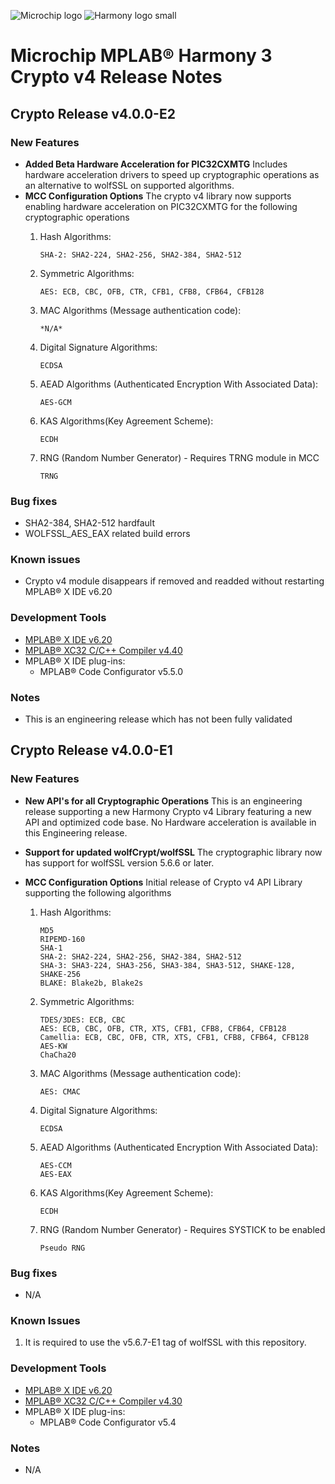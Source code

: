 ![Microchip logo](https://raw.githubusercontent.com/wiki/Microchip-MPLAB-Harmony/Microchip-MPLAB-Harmony.github.io/images/microchip_logo.png)
![Harmony logo small](https://raw.githubusercontent.com/wiki/Microchip-MPLAB-Harmony/Microchip-MPLAB-Harmony.github.io/images/microchip_mplab_harmony_logo_small.png)

# Microchip MPLAB® Harmony 3 Crypto v4 Release Notes

## Crypto Release v4.0.0-E2

### New Features
- **Added Beta Hardware Acceleration for PIC32CXMTG** Includes hardware acceleration drivers to speed up cryptographic operations as an alternative to wolfSSL on supported algorithms.
- **MCC Configuration Options** The crypto v4 library now supports enabling hardware acceleration on PIC32CXMTG for the following cryptographic operations
    1.  Hash Algorithms:

            SHA-2: SHA2-224, SHA2-256, SHA2-384, SHA2-512  

    2.  Symmetric Algorithms:

            AES: ECB, CBC, OFB, CTR, CFB1, CFB8, CFB64, CFB128  

    3.  MAC Algorithms (Message authentication code):
   
            *N/A*  

    4.  Digital Signature Algorithms:

            ECDSA

    5.  AEAD  Algorithms (Authenticated Encryption With Associated Data):

            AES-GCM

    6.  KAS Algorithms(Key Agreement Scheme):

            ECDH

    7.  RNG (Random Number Generator) - Requires TRNG module in MCC

            TRNG

### Bug fixes
- SHA2-384, SHA2-512 hardfault
- WOLFSSL_AES_EAX related build errors

### Known issues
- Crypto v4 module disappears if removed and readded without restarting MPLAB® X IDE v6.20

### Development Tools
- [MPLAB® X IDE v6.20](https://www.microchip.com/mplab/mplab-x-ide)
- [MPLAB® XC32 C/C++ Compiler v4.40](https://www.microchip.com/mplab/compilers)
- MPLAB® X IDE plug-ins:
    - MPLAB® Code Configurator v5.5.0

### Notes
- This is an engineering release which has not been fully validated

## Crypto Release v4.0.0-E1

### New Features
- **New API's for all Cryptographic Operations** This is an engineering release supporting a new Harmony Crypto v4 Library featuring a new API and optimized code base. No Hardware acceleration is available in this Engineering release.
- **Support for updated wolfCrypt/wolfSSL** The cryptographic library now has support for wolfSSL version 5.6.6 or later.
- **MCC Configuration Options** Initial release of Crypto v4 API Library supporting the following algorithms

    1.  Hash Algorithms:

            MD5  
            RIPEMD-160  
            SHA-1  
            SHA-2: SHA2-224, SHA2-256, SHA2-384, SHA2-512  
            SHA-3: SHA3-224, SHA3-256, SHA3-384, SHA3-512, SHAKE-128, SHAKE-256  
            BLAKE: Blake2b, Blake2s  

    2.  Symmetric Algorithms:

            TDES/3DES: ECB, CBC  
            AES: ECB, CBC, OFB, CTR, XTS, CFB1, CFB8, CFB64, CFB128  
            Camellia: ECB, CBC, OFB, CTR, XTS, CFB1, CFB8, CFB64, CFB128  
            AES-KW  
            ChaCha20  

    3.  MAC Algorithms (Message authentication code):

            AES: CMAC

    4.  Digital Signature Algorithms:

            ECDSA

    5.  AEAD  Algorithms (Authenticated Encryption With Associated Data):

            AES-CCM  
            AES-EAX

    6.  KAS Algorithms(Key Agreement Scheme):

            ECDH

    7.  RNG (Random Number Generator) - Requires SYSTICK to be enabled

            Pseudo RNG


### Bug fixes
- N/A

### Known Issues
1. It is required to use the v5.6.7-E1 tag of wolfSSL with this repository. 

### Development Tools
- [MPLAB® X IDE v6.20](https://www.microchip.com/mplab/mplab-x-ide)
- [MPLAB® XC32 C/C++ Compiler v4.30](https://www.microchip.com/mplab/compilers)
- MPLAB® X IDE plug-ins:
    - MPLAB® Code Configurator v5.4

### Notes
- N/A








